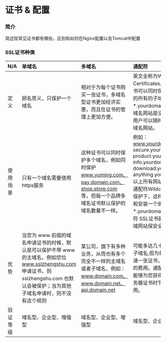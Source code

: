 # 证书 & 配置 #
### 简介 ###
简述现常见证书都有哪些，区别和如何在Nginx配置以及Tomcat中配置

### SSL证书种类 ###

N/A|单域名|多域名|通配符
---|:--|:---|:---
定义|顾名思义，只保护一个域名|相对于为每个证书购买一张证书，多域名型证书更加经济实惠，而且在证书的管理上更加方便。|英文全称为Wildcard SSL Certificates。通配符 SSL证书可以同时保护一个域名下的所有的子域名网站，比如*.yourdomain.com，对子域名网站是没有数量限制，用户可以随时添加自己的子域名网站。
使用场景|只有一个域名需要使用https服务|这种证书可以同时保护多个域名，例如同时保护 www.yuming.com、pay.domain.com、shop.store.com 等，但每一个品牌多域名证书默认保护的域名数量不一样。|例如： www.yourdomain.com secure.yourdomain.com product.yourdomain.com info.yourdomain.com download.yourdomain.com anything.yourdomain.com 以上所有网站都可以在一张通配符Wildcard SSL证书的保护下，这样您就只需购买和安装一个颁发给 *.yourdomain.com 的通配符 SSL证书就可以为所有子域网站保安全了。
优势|当您为 www 前缀的域名申请证书的时候，默认是可以保护不带 www 的主域名，例如您位 www.sslzhengshu.com 申请证书，则 sslzhengshu.com 也默认会被保护；当为其他子域名申请时，则不没有这个规则|某公司，旗下有多种业务，从而也有多个完全不一样的主域名或者子域名，例如：www.domain.com、www.domain.net、api.domain.net|可能多达几十上百个这样的子域名,但为每一个域名都申请一张证书，将会是很昂贵的费用。通配符SSL证书，能够为您获得和管理多个服务器证书时节约时间和费用。
验证等级|域名型、企业型、增强型|	域名型、企业型、增强型|域名型、企业型


